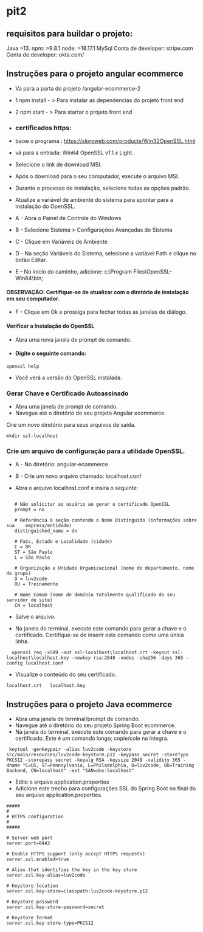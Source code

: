 # pit2

## requisitos para buildar o projeto:
 Java >13.
 npm: >9.8.1
 node: >18.17.1
 MySql
 Conta de developer: stripe.com
 Conta de developer: okta.com/

## Instruções para o projeto angular ecommerce
- Va para a parta do  projeto /angular-ecommerce-2
- 1 npm install - > Para instalar as dependencias do projeto front end
- 2 npm start - > Para startar o projeto front end
 - ### certificados https:
 - baixe o programa :
  https://slproweb.com/products/Win32OpenSSL.html

 - vá para a entrada: Win64 OpenSSL v1.1.x Light.

 - Selecione o link de download MSI.

 - Após o download para o seu computador, execute o arquivo MSI.

 - Durante o processo de instalação, selecione todas as opções padrão.

 - Atualize a variável de ambiente do sistema para apontar para a instalação do OpenSSL.

 - A - Abra o Painel de Controle do Windows

 - B - Selecione Sistema > Configurações Avançadas do Sistema

 - C - Clique em Variáveis de Ambiente

 - D - Na seção Variáveis do Sistema, selecione a variável Path e clique no botão Editar.

 - E - No início do caminho, adicione: c:\Program Files\OpenSSL-Win64\bin;

 #### OBSERVAÇÃO: Certifique-se de atualizar com o diretório de instalação em seu computador.

 - F - Clique em Ok e prossiga para fechar todas as janelas de diálogo.

 #### Verificar a Instalação do OpenSSL

 - Abra uma nova janela de prompt de comando.

 - #### Digite o seguinte comando:

```
openssl help
```
 - Você verá a versão do OpenSSL instalada.

### Gerar Chave e Certificado Autoassinado
 - Abra uma janela de prompt de comando.
 - Navegue até o diretório do seu projeto Angular ecommerce.

 Crie um novo diretório para seus arquivos de saída.

 ```
 mkdir ssl-localhost
 ```

 ### Crie um arquivo de configuração para a utilidade OpenSSL.

- A - No diretório: angular-ecommerce

- B - Crie um novo arquivo chamado: localhost.conf

 - Abra o arquivo localhost.conf e insira o seguinte:
 ```

    # Não solicitar ao usuário ao gerar o certificado OpenSSL
    prompt = no

    # Referência à seção contendo o Nome Distinguido (informações sobre sua    empresa/entidade)
    distinguished_name = dn

    # País, Estado e Localidade (cidade)
    C = BR
    ST = São Paulo
    L = São Paulo

    # Organização e Unidade Organizacional (nome do departamento, nome do grupo)
    O = luv2code
    OU = Treinamento

    # Nome Comum (nome de domínio totalmente qualificado do seu servidor de site)
    CN = localhost
 ```

 - Salve o arquivo.

- Na janela do terminal, execute este comando para gerar a chave e o certificado. Certifique-se de inserir este comando como uma única linha.
 ```
   openssl req -x509 -out ssl-localhost\localhost.crt -keyout ssl-localhost\localhost.key -newkey rsa:2048 -nodes -sha256 -days 365 -config localhost.conf
```

 - Visualize o conteúdo do seu certificado. 
 ```
localhost.crt   localhost.key
 ```


## Instruções para o projeto Java ecommerce

 - Abra uma janela de terminal/prompt de comando.
 - Navegue até o diretório do seu projeto Spring Boot ecommerce.
 - Na janela do terminal, execute este comando para gerar a chave e o certificado. Este é um comando longo; copie/cole na íntegra.

 ```
  keytool -genkeypair -alias luv2code -keystore src/main/resources/luv2code-keystore.p12 -keypass secret -storeType PKCS12 -storepass secret -keyalg RSA -keysize 2048 -validity 365 -dname "C=US, ST=Pennsylvania, L=Philadelphia, O=luv2code, OU=Training Backend, CN=localhost" -ext "SAN=dns:localhost"
```

- Edite o arquivo application.properties
- Adicione este trecho para configurações SSL do Spring Boot no final do seu arquivo application.properties.

  
```
#####
#
# HTTPS configuration
#
#####

# Server web port
server.port=8443

# Enable HTTPS support (only accept HTTPS requests)
server.ssl.enabled=true

# Alias that identifies the key in the key store
server.ssl.key-alias=luv2code

# Keystore location
server.ssl.key-store=classpath:luv2code-keystore.p12

# Keystore password
server.ssl.key-store-password=secret

# Keystore format
server.ssl.key-store-type=PKCS12
``` 